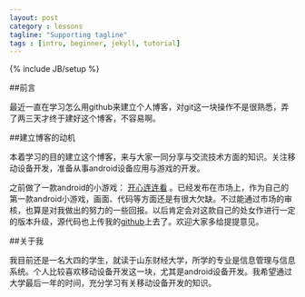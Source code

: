 ```yaml
---
layout: post
category : lessons
tagline: "Supporting tagline"
tags : [intro, beginner, jekyll, tutorial]
---
```

{% include JB/setup %}

##前言

最近一直在学习怎么用github来建立个人博客，对git这一块操作不是很熟悉，弄了两三天才终于建好这个博客，不容易啊。

##建立博客的动机

本着学习的目的建立这个博客，来与大家一同分享与交流技术方面的知识。关注移动设备开发，准备从事android设备应用与游戏的开发。

之前做了一款android的小游戏： [开心连连看](http://zhushou.360.cn/detail/index/soft_id/699467?recrefer=SE_D_%E5%BC%80%E5%BF%83%E8%BF%9E%E8%BF%9E%E7%9C%8B) 。已经发布在市场上，作为自己的第一款android小游戏，画面、代码等方面还是有很大欠缺。不过能通过市场的审核，也算是对我做出的努力的一些回报。以后肯定会对这款自己的处女作进行一定的版本升级，源代码也上传我的[github](https://github.com/sdxy0506)上去了。欢迎大家多给提提意见。

##关于我

我目前还是一名大四的学生，就读于山东财经大学，所学的专业是信息管理与信息系统。个人比较喜欢移动设备开发这一块，尤其是android设备开发。我希望通过大学最后一年的时间，充分学习有关移动设备开发的知识。
